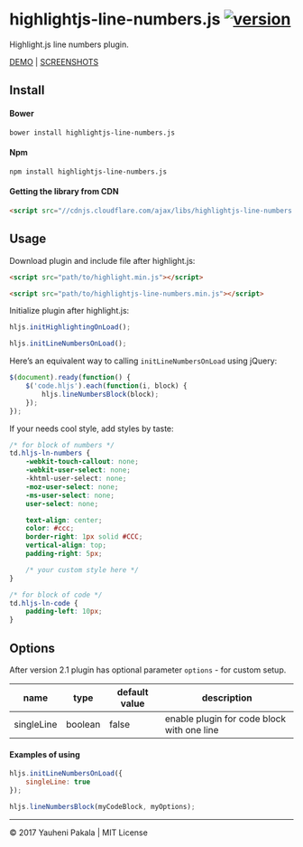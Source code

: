 # highlightjs-line-numbers.js [![version](http://img.shields.io/badge/release-v2.1.0-brightgreen.svg?style=flat)](https://github.com/wcoder/highlightjs-line-numbers.js/archive/master.zip)

Highlight.js line numbers plugin.

[DEMO](http://wcoder.github.io/highlightjs-line-numbers.js/) | [SСREENSHOTS](https://github.com/wcoder/highlightjs-line-numbers.js/issues/5)

## Install

#### Bower
```
bower install highlightjs-line-numbers.js
```

#### Npm
```
npm install highlightjs-line-numbers.js
```

#### Getting the library from CDN
```html
<script src="//cdnjs.cloudflare.com/ajax/libs/highlightjs-line-numbers.js/2.1.0/highlightjs-line-numbers.min.js"></script>
```

## Usage

Download plugin and include file after highlight.js:
```html
<script src="path/to/highlight.min.js"></script>

<script src="path/to/highlightjs-line-numbers.min.js"></script>
```

Initialize plugin after highlight.js:
```js
hljs.initHighlightingOnLoad();

hljs.initLineNumbersOnLoad();
```

Here’s an equivalent way to calling `initLineNumbersOnLoad` using jQuery:
```js
$(document).ready(function() {
	$('code.hljs').each(function(i, block) {
		hljs.lineNumbersBlock(block);
	});
});
```

If your needs cool style, add styles by taste:
```css
/* for block of numbers */
td.hljs-ln-numbers {
	-webkit-touch-callout: none;
	-webkit-user-select: none;
	-khtml-user-select: none;
	-moz-user-select: none;
	-ms-user-select: none;
	user-select: none;

	text-align: center;
	color: #ccc;
	border-right: 1px solid #CCC;
	vertical-align: top;
	padding-right: 5px;

	/* your custom style here */
}

/* for block of code */
td.hljs-ln-code {
	padding-left: 10px;
}
```

## Options

After version 2.1 plugin has optional parameter `options` - for custom setup.

name | type | default value | description
-----|------|---------------|------------
singleLine | boolean | false | enable plugin for code block with one line

#### Examples of using

```js
hljs.initLineNumbersOnLoad({
    singleLine: true
});
```

```js
hljs.lineNumbersBlock(myCodeBlock, myOptions);
```

---
&copy; 2017 Yauheni Pakala | MIT License